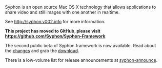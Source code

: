 Syphon is an open source Mac OS X technology that allows applications to share video and still images with one another in realtime.

See http://syphon.v002.info for more information.

**This project has moved to GitHub, please visit https://github.com/Syphon/Syphon-Framework**

The second public beta of Syphon.framework is now available. Read about the [changes](PublicBeta2.md) and grab the [download](http://code.google.com/p/syphon-framework/downloads/list).

There is a low-volume list for release announcements at
[syphon-announce](http://groups.google.com/group/syphon-announce).